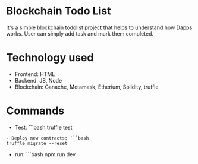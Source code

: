 # Blockchain Todo List
It's a simple blockchain todolist project that helps to understand how Dapps works. User can simply add task and mark them completed.

# Technology used
- Frontend: HTML
- Backend: JS, Node
- Blockchain: Ganache, Metamask, Etherium, Solidity, truffle

# Commands
- Test: ```bash
truffle test
```
- Deploy new contracts: ```bash
truffle migrate --reset
```

- run: ```bash
npm run dev
```
